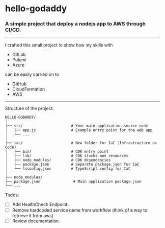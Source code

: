 # hello-godaddy

### A simple project that deploy a nodejs app to AWS through CI/CD.
_________

I crafted this small project to show how my skills with
- GitLab
- Pulumi
- Azure

can be easily carried on to 
- GitHub
- CloudFormation
- AWS
_________
Structure of the project:
```
HELLO-GODADDY/
│
├── src/                      # Your main application source code
│   ├── app.js                # Example entry point for the web app
│   └── ...
│
├── iac/                      # New folder for IaC (Infrastructure as Code)
│   ├── bin/                  # CDK entry point
│   ├── lib/                  # CDK stacks and resources
│   ├── node_modules/         # CDK dependencies
│   ├── package.json          # Separate package.json for IaC
│   └── tsconfig.json         # TypeScript config for IaC
│
├── node_modules/
├── package.json               # Main application package.json
└── ...

```
Todos:
- [ ] Add HealthChech Endpoint.
- [ ] Remove hardcoded service name from workflow (think of a way to retrieve it from aws)
- [ ] Review documentation.